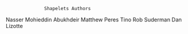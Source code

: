                   Shapelets Authors

Nasser Mohieddin Abukhdeir
Matthew Peres Tino
Rob Suderman
Dan Lizotte
